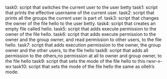 task0: script that switches the current user to the user betty
task1: script that prints the effective username of the current user.
task2: script that prints all the groups the current user is part of.
task3: script that changes the owner of the file hello to the user betty.
task4: script that creates an empty file called hello.
task5: script that adds execute permission to the owner of the file hello.
task6: script that adds execute permission to the owner and the group owner, and read permission to other users, to the file hello.
task7: script that adds execution permission to the owner, the group owner and the other users, to the file hello
task8: script that adds all permission to the others,no permission at all to owner and group owner, to the file hello
task9: script that sets the mode of the file hello to this rwxr-x-wx
task10: script that sets the mode of the file hello the same as olleh’s mode.
